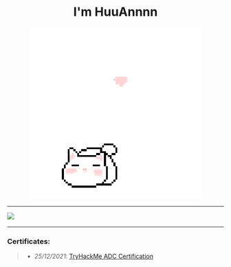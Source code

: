 <h1 align='center'>I'm HuuAnnnn</h1>
<p align="center">
 <img src="cat_intro.gif" />
</p>

___
[![](https://visitcount.itsvg.in/api?id=HuuAnnnn&label=Profile%20Views&color=12&icon=0&pretty=true)](https://visitcount.itsvg.in)
___
### Certificates:
>- *25/12/2021*: [TryHackMe ADC Certification](https://tryhackme-certificates.s3-eu-west-1.amazonaws.com/THM-HKVVJOIWJA.png)
